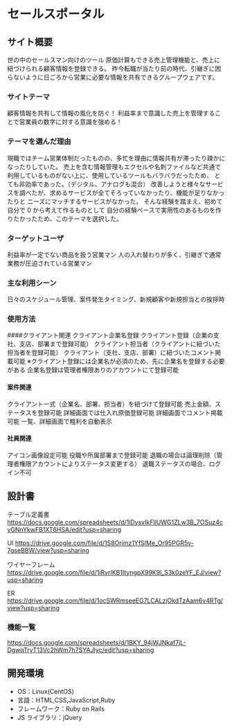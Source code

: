 # セールスポータル

## サイト概要

世の中のセールスマン向けのツール
原価計算もできる売上管理機能と、売上に紐づけられる顧客情報を登録できる。
昨今転職が当たり前の時代、引継ぎに困らないように日ごろから営業に必要な情報を共有できるグループウェアです。

### サイトテーマ

顧客情報を共有して情報の風化を防ぐ！
利益率まで意識した売上を管理することで営業員の数字に対する意識を強める！

### テーマを選んだ理由

現職ではチーム営業体制だったものの、多忙を理由に情報共有が滞ったり疎かになったりしていた。
売上を含む情報管理もエクセルや名刺ファイルなど共通で利用しているものがない上に、使用しているツールもバラバラだったため、
とても非効率であった。（デジタル、アナログも混合）
改善しようと様々なサービスを調べたが、求めるサービスが全てそろっていなかったり、機能が足りなかったりと
ニーズにマッチするサービスがなかった。
そんな経験を踏まえ、初めて自分で 0 から考えて作るものとして
自分の経験ベースで実用性のあるものを作りたかったため、このテーマを選択した。

### ターゲットユーザ

利益率が一定でない商品を扱う営業マン
人の入れ替わりが多く、引継ぎで通常業務が圧迫されている営業マン

### 主な利用シーン

日々のスケジュール管理、案件発生タイミング、新規顧客や新規担当との挨拶時

### 使用方法

####クライアント関連
クライアント企業名登録
クライアント登録（企業の支社、支店、部署まで登録可能）
クライアント担当者（クライアントに紐づいた担当者を登録可能）
クライアント（支社、支店、部署）に紐づいたコメント掲載可能
※クライアント登録には企業名が必須のため、先に企業名を登録する必要がある
企業名登録は管理者権限ありのアカウントにて登録可能

#### 案件関連
クライアント一式（企業名、部署、担当者）を紐づけて登録可能
売上金額、ステータスを登録可能
詳細画面では仕入れ原価登録可能
詳細画面でコメント掲載可能
一覧、詳細画面で粗利を自動表示

#### 社員関連
アイコン画像設定可能
役職や所属部署まで登録可能
退職の場合は論理削除（管理者権限アカウントによりステータス変更する）
退職ステータスの場合、ログイン不可

## 設計書
テーブル定義書
<https://docs.google.com/spreadsheets/d/1lDysvIkFIlUWG1ZLw3B_7OSuz4cvGNnYkwFB1XT6HSA/edit?usp=sharing>

UI
<https://drive.google.com/file/d/1S8Orimz1YfSIMe_Or95PGR5v-7gseBBW/view?usp=sharing>

ワイヤーフレーム
<https://drive.google.com/file/d/1iRyrIKB1ItyngpX99K9l_S3k0zeYF_EJ/view?usp=sharing>

ER
<https://drive.google.com/file/d/1ocSWRmseeEG7LCALzjOkdTzAam6v4RTg/view?usp=sharing>

### 機能一覧

<https://docs.google.com/spreadsheets/d/1BKY_94jWJNkaf7jL-DgwqTryT13Vc2hWm7h7SYAJlyc/edit?usp=sharing>

## 開発環境

- OS：Linux(CentOS)
- 言語：HTML,CSS,JavaScript,Ruby
- フレームワーク：Ruby on Rails
- JS ライブラリ：jQuery

